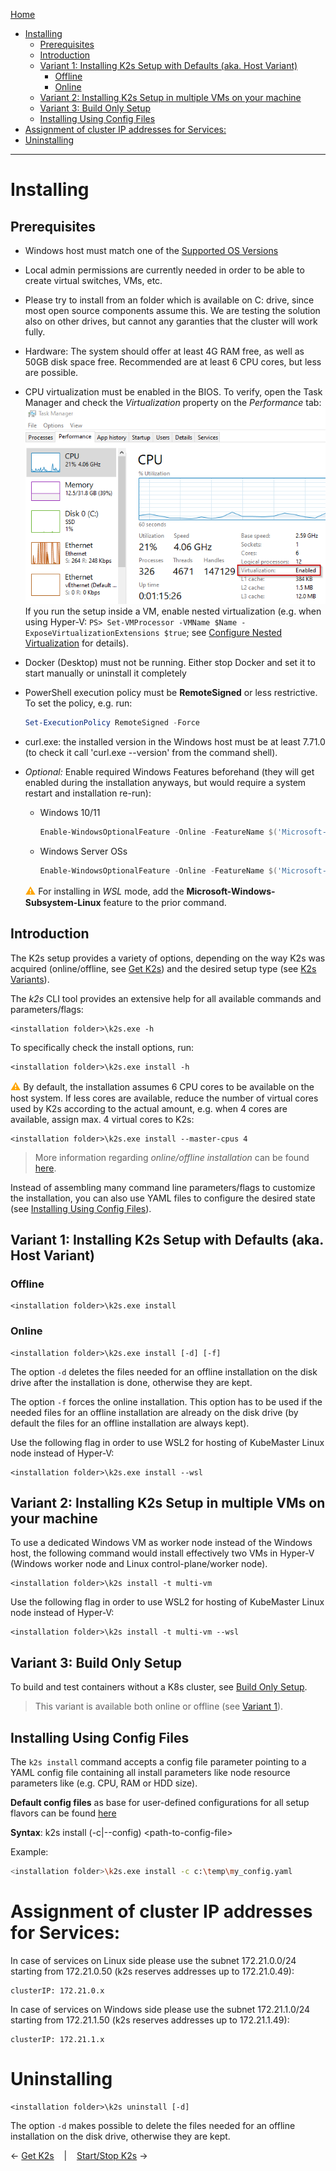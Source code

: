 <!--
SPDX-FileCopyrightText: © 2023 Siemens Healthcare GmbH

SPDX-License-Identifier: MIT
-->

[Home](../../README.md)

- [Installing](#installing)
  - [Prerequisites](#prerequisites)
  - [Introduction](#introduction)
  - [Variant 1: Installing K2s Setup with Defaults (aka. Host Variant)](#variant-1-installing-k2s-setup-with-defaults-aka-host-variant)
    - [Offline](#offline)
    - [Online](#online)
  - [Variant 2: Installing K2s Setup in multiple VMs on your machine](#variant-2-installing-k2s-setup-in-multiple-vms-on-your-machine)
  - [Variant 3: Build Only Setup](#variant-3-build-only-setup)
  - [Installing Using Config Files](#installing-using-config-files)
- [Assignment of cluster IP addresses for Services:](#assignment-of-cluster-ip-addresses-for-services)
- [Uninstalling](#uninstalling)

---

# Installing
## Prerequisites
- Windows host must match one of the [Supported OS Versions](../../README.md#supported-os-versions)
- Local admin permissions are currently needed in order to be able to create virtual switches, VMs, etc.
- Please try to install from an folder which is available on C: drive, since most open source components assume this. We are testing the solution also on other drives, but cannot any garanties that the cluster will work fully.
- Hardware: The system should offer at least 4G RAM free, as well as 50GB disk space free. Recommended are at least 6 CPU cores, but less are possible.
- CPU virtualization must be enabled in the BIOS. To verify, open the Task Manager and check the *Virtualization* property on the *Performance* tab:<br/>
 ![Check Virtualization](img/check_virtualization.png)
 <br/>If you run the setup inside a VM, enable nested virtualization (e.g. when using Hyper-V: `PS> Set-VMProcessor -VMName $Name -ExposeVirtualizationExtensions $true`; see [Configure Nested Virtualization](https://learn.microsoft.com/en-us/virtualization/hyper-v-on-windows/user-guide/enable-nested-virtualization#configure-nested-virtualization) for details).
- Docker (Desktop) must not be running. Either stop Docker and set it to start manually or uninstall it completely
- PowerShell execution policy must be **RemoteSigned** or less restrictive. To set the policy, e.g. run:
  ```powershell 
  Set-ExecutionPolicy RemoteSigned -Force
  ```
- curl.exe: the installed version in the Windows host must be at least 7.71.0 (to check it call 'curl.exe --version' from the command shell).
- *Optional:* Enable required Windows Features beforehand (they will get enabled during the installation anyways, but would require a system restart and installation re-run):
  - Windows 10/11
    ```powershell
    Enable-WindowsOptionalFeature -Online -FeatureName $('Microsoft-Hyper-V-All', 'Microsoft-Hyper-V', 'Microsoft-Hyper-V-Tools-All', 'Microsoft-Hyper-V-Management-PowerShell', 'Microsoft-Hyper-V-Hypervisor', 'Microsoft-Hyper-V-Services', 'Microsoft-Hyper-V-Management-Clients', 'Containers', 'VirtualMachinePlatform') -All -NoRestart
    ``` 
  - Windows Server OSs
    ```powershell 
    Enable-WindowsOptionalFeature -Online -FeatureName $('Microsoft-Hyper-V', 'Microsoft-Hyper-V-Management-PowerShell', 'Containers', 'VirtualMachinePlatform') -All -NoRestart
    ``` 

  <span style="color:orange;font-size:medium">**⚠**</span> For installing in *WSL* mode, add the **Microsoft-Windows-Subsystem-Linux** feature to the prior command.

## Introduction
The K2s setup provides a variety of options, depending on the way K2s was acquired (online/offline, see [Get K2s](../K8s_Get-k2s.md)) and the desired setup type (see [K2s Variants](../../README.md)).

The *k2s* CLI tool provides an extensive help for all available commands and parameters/flags:
```
<installation folder>\k2s.exe -h
```

To specifically check the install options, run:
```
<installation folder>\k2s.exe install -h
```

 <span style="color:orange;font-size:medium">**⚠**</span> By default, the installation assumes 6 CPU cores to be available on the host system. If less cores are available, reduce the number of virtual cores used by K2s according to the actual amount, e.g. when 4 cores are available, assign max. 4 virtual cores to K2s:
  ```shell 
  <installation folder>\k2s.exe install --master-cpus 4
  ```

> More information regarding *online/offline installation* can be found [here](../offlineinstallation/KubemasterOfflineInstallation.png).

Instead of assembling many command line parameters/flags to customize the installation, you can also use YAML files to configure the desired state (see [Installing Using Config Files](#installing-using-config-files)).

## Variant 1: Installing K2s Setup with Defaults (aka. Host Variant)
### Offline
```shell
<installation folder>\k2s.exe install
```
### Online
```shell
<installation folder>\k2s.exe install [-d] [-f]
```
The option `-d` deletes the files needed for an offline installation on the disk drive after the installation is done, otherwise they are kept.

The option `-f` forces the online installation. This option has to be used if the needed files for an offline installation are already on the disk drive
(by default the files for an offline installation are always kept).

Use the following flag in order to use WSL2 for hosting of KubeMaster Linux node instead of Hyper-V:

```shell
<installation folder>\k2s.exe install --wsl
```

## Variant 2: Installing K2s Setup in multiple VMs on your machine
To use a dedicated Windows VM as worker node instead of the Windows host, the following command would install effectively two VMs in Hyper-V (Windows worker node and Linux control-plane/worker node).

```
<installation folder>\k2s install -t multi-vm
```

Use the following flag in order to use WSL2 for hosting of KubeMaster Linux node instead of Hyper-V:

```shell
<installation folder>\k2s install -t multi-vm --wsl
```

## Variant 3: Build Only Setup 
To build and test containers without a K8s cluster, see [Build Only Setup](../K8s_BuildOnly.md).

> This variant is available both online or offline (see [Variant 1](#variant-1-installing-small-k8s-setup-with-defaults-aka-host-variant)).

## Installing Using Config Files
The `k2s install` command accepts a config file parameter pointing to a YAML config file containing all install parameters like node resource parameters like (e.g. CPU, RAM or HDD size).

**Default config files** as base for user-defined configurations for all setup flavors can be found [here](../../k2s/cmd/k2s/cmd/install/config/embed/)

**Syntax**:
k2s install (-c|--config) \<path-to-config-file\>

Example:
```sh
<installation folder>\k2s.exe install -c c:\temp\my_config.yaml
```

# Assignment of cluster IP addresses for Services:
 
In case of services on Linux side please use the subnet 172.21.0.0/24 starting from 172.21.0.50 (k2s reserves addresses up to 172.21.0.49):
```
clusterIP: 172.21.0.x
```

In case of services on Windows side please use the subnet 172.21.1.0/24 starting from 172.21.1.50 (k2s reserves addresses up to 172.21.1.49):
```
clusterIP: 172.21.1.x
```

# Uninstalling

```
<installation folder>\k2s uninstall [-d]
```
The option `-d` makes possible to delete the files needed for an offline installation on the disk drive, otherwise they are kept.

&larr;&nbsp;[Get K2s](../K8s_Get-k2s.md)&nbsp;&nbsp;&nbsp;&nbsp;|&nbsp;&nbsp;&nbsp;&nbsp;[Start/Stop K2s](./start-stop_cmd.md)&nbsp;&rarr;
